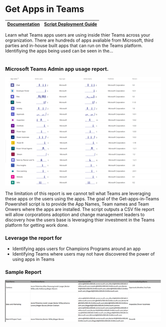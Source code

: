 # Get Apps in Teams

|[Documentation](https://github.com/SteveoMS/Get-apps-in-Teams/wiki/Documentation)|[Script Deployment Guide](https://github.com/SteveoMS/Get-apps-in-Teams/wiki/PowerShell-configuration-to-run-script)
|-------------|----------------|

Learn what Teams apps users are using inside thier Teams across your orgranization. There are hundreds of apps avaliable from Microsoft, third parties and in-house built apps that can run on the Teams platform. Identifiying the apps being used can be seen in the... 
<br/>
<br/>
### Microsoft Teams Admin app usage report.
![admin](/images/AppsReportingv2.png )

The limitation of this report is we cannot tell what Teams are leveraging these apps or the users using the apps. The goal of the Get-apps-in-Teams Powershell script is to provide the App Names, Team names and Team Onwers where the apps are installed. The script outputs a CSV file report will allow corporations adoption and change management leaders to discovery how the users base is leveraging thier investment in the Teams platform for getting work done.

### Leverage the report for
* Identifying apps users for Champions Programs around an app
* Identifying Teams where users may not have discovered the power of using apps in Teams
### Sample Report
![csv](/images/CSVReport.png )
